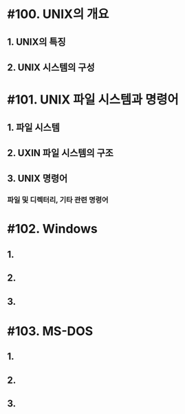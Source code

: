 # #100. UNIX의 개요

## 1. UNIX의 특징

## 2. UNIX 시스템의 구성


# #101. UNIX 파일 시스템과 명령어

## 1. 파일 시스템

## 2. UXIN 파일 시스템의 구조

## 3. UNIX 명령어

### 파일 및 디렉터리, 기타 관련 명령어


# #102. Windows

## 1.

## 2.

## 3.


# #103. MS-DOS

## 1.

## 2.

## 3.